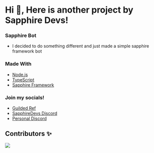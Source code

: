 <h1 align="left">Hi 👋, Here is another project by Sapphire Devs!</h1>

### Sapphire Bot

- I decided to do something different and just made a simple sapphire framework bot

### Made With
- [Node.js](https://nodejs.org)
- [TypeScript](https://www.typescriptlang.org/)
- [Sapphire Framework](https://www.sapphirejs.dev/)

### Join my socials!

- [Guilded Ref](https://www.guilded.gg?r=o4PyG3Zd)
- [SapphireDevs Discord](https://discord.gg/rTT52gJC3J)
- [Personal Discord](https://discord.gg/TKz7BMwEap)

## Contributors ✨

<a href="https://github.com/sapphiredevs/sapphire/graphs/contributors">
  <img src="https://stg.contrib.rocks/image?repo=sapphiredevs/sapphire" />
</a>
